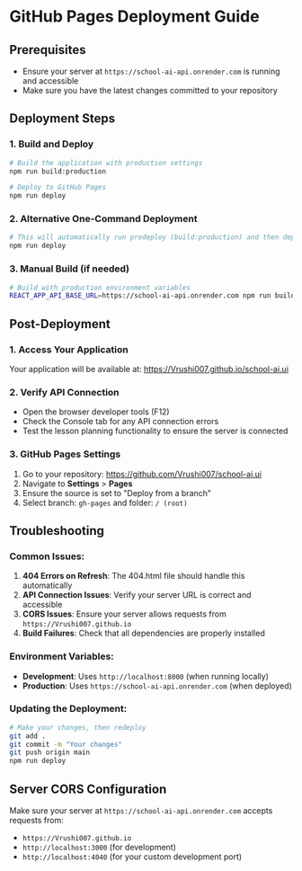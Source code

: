 # GitHub Pages Deployment Guide

## Prerequisites

- Ensure your server at `https://school-ai-api.onrender.com` is running and accessible
- Make sure you have the latest changes committed to your repository

## Deployment Steps

### 1. Build and Deploy

```bash
# Build the application with production settings
npm run build:production

# Deploy to GitHub Pages
npm run deploy
```

### 2. Alternative One-Command Deployment

```bash
# This will automatically run predeploy (build:production) and then deploy
npm run deploy
```

### 3. Manual Build (if needed)

```bash
# Build with production environment variables
REACT_APP_API_BASE_URL=https://school-ai-api.onrender.com npm run build
```

## Post-Deployment

### 1. Access Your Application

Your application will be available at: https://Vrushi007.github.io/school-ai.ui

### 2. Verify API Connection

- Open the browser developer tools (F12)
- Check the Console tab for any API connection errors
- Test the lesson planning functionality to ensure the server is connected

### 3. GitHub Pages Settings

1. Go to your repository: https://github.com/Vrushi007/school-ai.ui
2. Navigate to **Settings** > **Pages**
3. Ensure the source is set to "Deploy from a branch"
4. Select branch: `gh-pages` and folder: `/ (root)`

## Troubleshooting

### Common Issues:

1. **404 Errors on Refresh**: The 404.html file should handle this automatically
2. **API Connection Issues**: Verify your server URL is correct and accessible
3. **CORS Issues**: Ensure your server allows requests from `https://Vrushi007.github.io`
4. **Build Failures**: Check that all dependencies are properly installed

### Environment Variables:

- **Development**: Uses `http://localhost:8000` (when running locally)
- **Production**: Uses `https://school-ai-api.onrender.com` (when deployed)

### Updating the Deployment:

```bash
# Make your changes, then redeploy
git add .
git commit -m "Your changes"
git push origin main
npm run deploy
```

## Server CORS Configuration

Make sure your server at `https://school-ai-api.onrender.com` accepts requests from:

- `https://Vrushi007.github.io`
- `http://localhost:3000` (for development)
- `http://localhost:4040` (for your custom development port)
